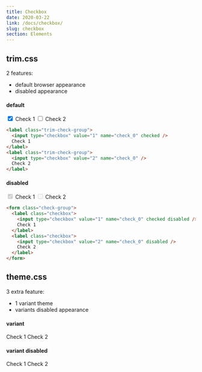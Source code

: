 ```yaml
---
title: Checkbox
date: 2020-03-22
link: /docs/checkbox/
slug: checkbox
section: Elements
---
```


## trim.css
2 features:
- default browser appearance
- disabled appearance

#### default
<form class="trim-check-group">
  <label class="trim-checkbox">
    <input type="checkbox" value="1" name="check_0" checked />
    Check 1
  </label>
  <label class="trim-checkbox">
    <input type="checkbox" value="2" name="check_0" />
    Check 2
  </label>
</form>

```html {}
<label class="trim-check-group">
  <input type="checkbox" value="1" name="check_0" checked />
  Check 1
</label>
<label class="trim-check-group">
  <input type="checkbox" value="2" name="check_0" />
  Check 2
</label>
```

#### disabled
<form class="trim-check-group">
  <label class="trim-checkbox">
    <input type="checkbox" value="1" name="check_0" checked disabled />
    Check 1
  </label>
  <label class="trim-checkbox">
    <input type="checkbox" value="2" name="check_0" disabled />
    Check 2
  </label>
</form>

```html {}
<form class="check-group">
  <label class="checkbox">
    <input type="checkbox" value="1" name="check_0" checked disabled />
    Check 1
  </label>
  <label class="checkbox">
    <input type="checkbox" value="2" name="check_0" disabled />
    Check 2
  </label>
</form>
```

## theme.css
3 extra feature:
- 1 variant theme
- variants disabled appearance

#### variant
<form>
  <label class="checkbox">
    <input type="checkbox" value="1" name="check_0" hidden checked />
    <i class="checkbox-icon"></i>
    Check 1
  </label>
  <label class="checkbox">
    <input type="checkbox" value="2" hidden name="check_0" />
    <i class="checkbox-icon"></i>
    Check 2
  </label>
</form>

#### variant disabled
<form>
  <label class="checkbox disabled">
    <input type="checkbox" value="1" name="check_0" hidden checked disabled />
    <i class="checkbox-icon"></i>
    Check 1
  </label>
  <label class="checkbox disabled">
    <input type="checkbox" value="2" name="check_0" hidden disabled />
    <i class="checkbox-icon"></i>
    Check 2
  </label>
</form>